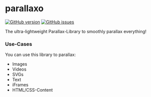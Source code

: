 # parallaxo


[![GitHub version](https://badge.fury.io/gh/goinnovative%2Fparallaxo.svg)](https://badge.fury.io/gh/goinnovative%2Fparallaxo) [![GitHub issues](https://img.shields.io/github/issues/goinnovative/parallaxo.svg)](https://GitHub.com/goinnovative/parallaxo/issues/)

The ultra-lightweight Parallax-Library to smoothly parallax everything!

### Use-Cases

You can use this library to parallax:
- Images
- Videos
- SVGs
- Text
- iFrames
- HTML/CSS-Content